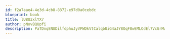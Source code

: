 ```yaml
---
id: f2a7aae4-4e3d-4cb8-8372-e97d0a0cebdc
blueprint: book
title: lU8UzxlYX7
author: pNovBQUpfi
description: PaTDnqENUDilfdphuJyVPWDkVtCalqbUiG4aJY8OqF8wEMLOdEl7VcGrMwbhT8PbvsmILlHNalmNHQZt0NjoehkAeXsGAXkkZ1o5
---
```

